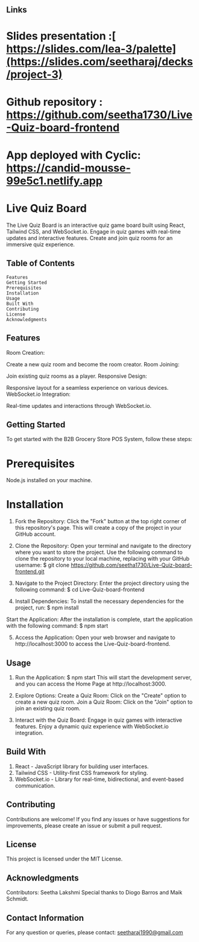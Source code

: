 ## Links

# Slides presentation :[ https://slides.com/lea-3/palette](https://slides.com/seetharaj/decks/project-3)
# Github repository : https://github.com/seetha1730/Live-Quiz-board-frontend
# App deployed with Cyclic: https://candid-mousse-99e5c1.netlify.app

# Live Quiz Board
The Live Quiz Board is an interactive quiz game board built using React, Tailwind CSS, and WebSocket.io. Engage in quiz games with real-time updates and interactive features. Create and join quiz rooms for an immersive quiz experience.

## Table of Contents
    Features
    Getting Started
    Prerequisites
    Installation
    Usage
    Built With
    Contributing
    License
    Acknowledgments

## Features
Room Creation:

Create a new quiz room and become the room creator.
Room Joining:

Join existing quiz rooms as a player.
Responsive Design:

Responsive layout for a seamless experience on various devices.
WebSocket.io Integration:

Real-time updates and interactions through WebSocket.io.

## Getting Started

To get started with the B2B Grocery Store POS System, follow these steps:

# Prerequisites
Node.js installed on your machine.
# Installation
1. Fork the Repository:
Click the "Fork" button at the top right corner of this repository's page. This will create a copy of the project in your GitHub account.

2. Clone the Repository:
Open your terminal and navigate to the directory where you want to store the project.
Use the following command to clone the repository to your local machine, replacing <your-username> with your GitHub username:
$ git clone https://github.com/seetha1730/Live-Quiz-board-frontend.git

3. Navigate to the Project Directory:
Enter the project directory using the following command:
$ cd Live-Quiz-board-frontend

4. Install Dependencies:
To install the necessary dependencies for the project, run:
$ npm install

Start the Application:
After the installation is complete, start the application with the following command:
$ npm start

5. Access the Application:
Open your web browser and navigate to http://localhost:3000 to access the Live-Quiz-board-frontend.

 
## Usage

1. Run the Application:
$ npm start
This will start the development server, and you can access the Home Page at http://localhost:3000.

2. Explore Options:
Create a Quiz Room: Click on the "Create" option to create a new quiz room.
Join a Quiz Room: Click on the "Join" option to join an existing quiz room.

3. Interact with the Quiz Board:
Engage in quiz games with interactive features.
Enjoy a dynamic quiz experience with WebSocket.io integration.

## Build With

1. React - JavaScript library for building user interfaces.
2. Tailwind CSS - Utility-first CSS framework for styling.
3. WebSocket.io - Library for real-time, bidirectional, and event-based communication.
 
## Contributing
Contributions are welcome! If you find any issues or have suggestions for improvements, please create an issue or submit a pull request.
## License

This project is licensed under the MIT License.

## Acknowledgments

Contributors: Seetha Lakshmi
Special thanks to Diogo Barros and Maik Schmidt.

## Contact Information

For any question or queries, please contact: seetharaj1990@gmail.com
